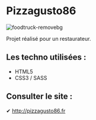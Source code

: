 
#  Pizzagusto86 
![foodtruck-removebg](https://user-images.githubusercontent.com/93862473/195795782-cb0d1308-0707-41e4-ac11-51209dc4d1cc.png) 


Projet réalisé pour un restaurateur. 

## Les techno utilisées :
* HTML5
* CSS3 / SASS


## Consulter le site :

✔ http://pizzagusto86.fr
